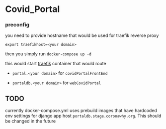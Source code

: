 # Covid_Portal


### preconfig

you need to provide hostname that would be used for traefik reverse proxy

```export traefikhost=<your domain>```

then you simply run 
```docker-compose up -d```

this would start [traefik](https://containo.us/traefik/) container that would route

- `portal.<your domain>` for `covidPortalFrontEnd`

- `portaldb.<your domain>` for `webCovidPortal`

## TODO

currently docker-compose.yml uses prebuild images that have hardcoded env settings for django app host `portaldb.stage.coronawhy.org`. This should be changed in the future


